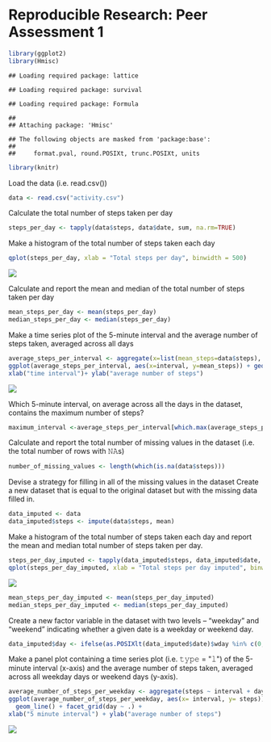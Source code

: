 # Reproducible Research: Peer Assessment 1


```r
library(ggplot2)
library(Hmisc)
```

```
## Loading required package: lattice
```

```
## Loading required package: survival
```

```
## Loading required package: Formula
```

```
## 
## Attaching package: 'Hmisc'
```

```
## The following objects are masked from 'package:base':
## 
##     format.pval, round.POSIXt, trunc.POSIXt, units
```

```r
library(knitr)
```

Load the data (i.e. read.csv())

```r
data <- read.csv("activity.csv")
```

Calculate the total number of steps taken per day

```r
steps_per_day <- tapply(data$steps, data$date, sum, na.rm=TRUE)
```

Make a histogram of the total number of steps taken each day

```r
qplot(steps_per_day, xlab = "Total steps per day", binwidth = 500)
```

![](PA1_template_files/figure-html/unnamed-chunk-4-1.png)<!-- -->

Calculate and report the mean and median of the total number of steps taken per day

```r
mean_steps_per_day <- mean(steps_per_day)
median_steps_per_day <- median(steps_per_day)
```

Make a time series plot of the 5-minute interval and the average number of steps taken, averaged across all days

```r
average_steps_per_interval <- aggregate(x=list(mean_steps=data$steps), by=list(interval=data$interval), FUN=mean, na.rm=TRUE)
ggplot(average_steps_per_interval, aes(x=interval, y=mean_steps)) + geom_line() + 
xlab("time interval")+ ylab("average number of steps")
```

![](PA1_template_files/figure-html/unnamed-chunk-6-1.png)<!-- -->

Which 5-minute interval, on average across all the days in the dataset, contains the maximum number of steps?

```r
maximum_interval <-average_steps_per_interval[which.max(average_steps_per_interval$mean_steps),]
```

Calculate and report the total number of missing values in the dataset (i.e. the total number of rows with 𝙽𝙰s)

```r
number_of_missing_values <- length(which(is.na(data$steps)))
```

Devise a strategy for filling in all of the missing values in the dataset
Create a new dataset that is equal to the original dataset but with the missing data filled in.

```r
data_imputed <- data
data_imputed$steps <- impute(data$steps, mean)
```

Make a histogram of the total number of steps taken each day and report the mean and median total number of steps taken per day. 

```r
steps_per_day_imputed <- tapply(data_imputed$steps, data_imputed$date, sum, na.rm=TRUE)
qplot(steps_per_day_imputed, xlab = "Total steps per day imputed", binwidth = 500)
```

![](PA1_template_files/figure-html/unnamed-chunk-10-1.png)<!-- -->

```r
mean_steps_per_day_imputed <- mean(steps_per_day_imputed)
median_steps_per_day_imputed <- median(steps_per_day_imputed)
```

Create a new factor variable in the dataset with two levels – “weekday” and “weekend” indicating whether a given date is a weekday or weekend day.

```r
data_imputed$day <- ifelse(as.POSIXlt(data_imputed$date)$wday %in% c(0,6), 'weekend', 'weekday')
```

Make a panel plot containing a time series plot (i.e. 𝚝𝚢𝚙𝚎 = "𝚕") of the 5-minute interval (x-axis) and the average number of steps taken, averaged across all weekday days or weekend days (y-axis). 

```r
average_number_of_steps_per_weekday <- aggregate(steps ~ interval + day, data=data_imputed, mean)
ggplot(average_number_of_steps_per_weekday, aes(x= interval, y= steps)) + 
  geom_line() + facet_grid(day ~ .) +
xlab("5 minute interval") + ylab("average number of steps")
```

![](PA1_template_files/figure-html/unnamed-chunk-12-1.png)<!-- -->
